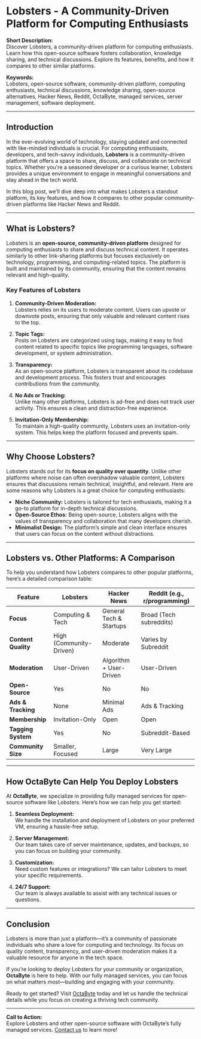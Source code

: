 # Lobsters - A Community-Driven Platform for Computing Enthusiasts

**Short Description:**  
Discover Lobsters, a community-driven platform for computing enthusiasts. Learn how this open-source software fosters collaboration, knowledge sharing, and technical discussions. Explore its features, benefits, and how it compares to other similar platforms.

**Keywords:**  
Lobsters, open-source software, community-driven platform, computing enthusiasts, technical discussions, knowledge sharing, open-source alternatives, Hacker News, Reddit, OctaByte, managed services, server management, software deployment.

---

## Introduction

In the ever-evolving world of technology, staying updated and connected with like-minded individuals is crucial. For computing enthusiasts, developers, and tech-savvy individuals, **Lobsters** is a community-driven platform that offers a space to share, discuss, and collaborate on technical topics. Whether you're a seasoned developer or a curious learner, Lobsters provides a unique environment to engage in meaningful conversations and stay ahead in the tech world.

In this blog post, we’ll dive deep into what makes Lobsters a standout platform, its key features, and how it compares to other popular community-driven platforms like Hacker News and Reddit.

---

## What is Lobsters?

Lobsters is an **open-source, community-driven platform** designed for computing enthusiasts to share and discuss technical content. It operates similarly to other link-sharing platforms but focuses exclusively on technology, programming, and computing-related topics. The platform is built and maintained by its community, ensuring that the content remains relevant and high-quality.

### Key Features of Lobsters

1. **Community-Driven Moderation:**  
   Lobsters relies on its users to moderate content. Users can upvote or downvote posts, ensuring that only valuable and relevant content rises to the top.

2. **Topic Tags:**  
   Posts on Lobsters are categorized using tags, making it easy to find content related to specific topics like programming languages, software development, or system administration.

3. **Transparency:**  
   As an open-source platform, Lobsters is transparent about its codebase and development process. This fosters trust and encourages contributions from the community.

4. **No Ads or Tracking:**  
   Unlike many other platforms, Lobsters is ad-free and does not track user activity. This ensures a clean and distraction-free experience.

5. **Invitation-Only Membership:**  
   To maintain a high-quality community, Lobsters uses an invitation-only system. This helps keep the platform focused and prevents spam.

---

## Why Choose Lobsters?

Lobsters stands out for its **focus on quality over quantity**. Unlike other platforms where noise can often overshadow valuable content, Lobsters ensures that discussions remain technical, insightful, and relevant. Here are some reasons why Lobsters is a great choice for computing enthusiasts:

- **Niche Community:** Lobsters is tailored for tech enthusiasts, making it a go-to platform for in-depth technical discussions.
- **Open-Source Ethos:** Being open-source, Lobsters aligns with the values of transparency and collaboration that many developers cherish.
- **Minimalist Design:** The platform’s simple and clean interface ensures that users can focus on the content without distractions.

---

## Lobsters vs. Other Platforms: A Comparison

To help you understand how Lobsters compares to other popular platforms, here’s a detailed comparison table:

| Feature                | Lobsters                     | Hacker News                 | Reddit (e.g., r/programming) |
|------------------------|------------------------------|-----------------------------|------------------------------|
| **Focus**              | Computing & Tech             | General Tech & Startups     | Broad (Tech subreddits)      |
| **Content Quality**    | High (Community-Driven)      | Moderate                    | Varies by Subreddit          |
| **Moderation**         | User-Driven                  | Algorithm + User-Driven     | User-Driven                  |
| **Open-Source**        | Yes                          | No                          | No                           |
| **Ads & Tracking**     | None                         | Minimal Ads                 | Ads & Tracking               |
| **Membership**         | Invitation-Only              | Open                        | Open                         |
| **Tagging System**     | Yes                          | No                          | Subreddit-Based              |
| **Community Size**     | Smaller, Focused             | Large                       | Very Large                   |

---

## How OctaByte Can Help You Deploy Lobsters

At **OctaByte**, we specialize in providing fully managed services for open-source software like Lobsters. Here’s how we can help you get started:

1. **Seamless Deployment:**  
   We handle the installation and deployment of Lobsters on your preferred VM, ensuring a hassle-free setup.

2. **Server Management:**  
   Our team takes care of server maintenance, updates, and backups, so you can focus on building your community.

3. **Customization:**  
   Need custom features or integrations? We can tailor Lobsters to meet your specific requirements.

4. **24/7 Support:**  
   Our team is always available to assist with any technical issues or questions.

---

## Conclusion

Lobsters is more than just a platform—it’s a community of passionate individuals who share a love for computing and technology. Its focus on quality content, transparency, and user-driven moderation makes it a valuable resource for anyone in the tech space.

If you’re looking to deploy Lobsters for your community or organization, **OctaByte** is here to help. With our fully managed services, you can focus on what matters most—building and engaging with your community.

Ready to get started? Visit [OctaByte](https://octabyte.io) today and let us handle the technical details while you focus on creating a thriving tech community.

---

**Call to Action:**  
Explore Lobsters and other open-source software with OctaByte’s fully managed services. [Contact us](https://octabyte.io/contact) to learn more!